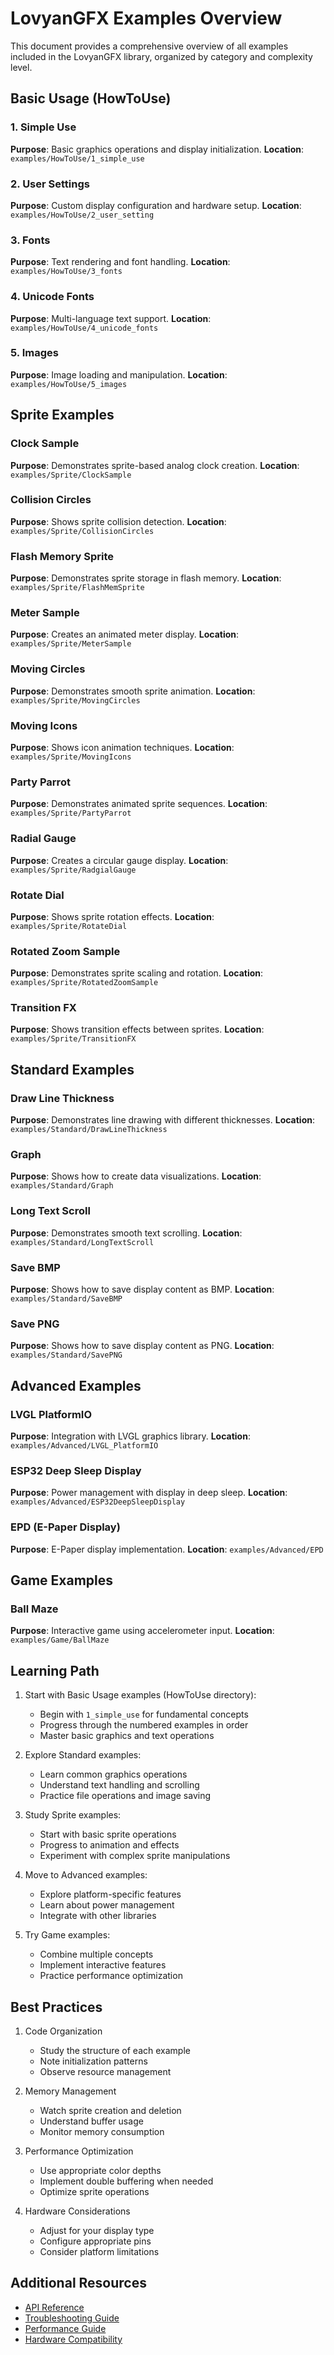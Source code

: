 # LovyanGFX Examples Overview

This document provides a comprehensive overview of all examples included in the LovyanGFX library, organized by category and complexity level.

## Basic Usage (HowToUse)

### 1. Simple Use
**Purpose**: Basic graphics operations and display initialization.
**Location**: `examples/HowToUse/1_simple_use`

### 2. User Settings
**Purpose**: Custom display configuration and hardware setup.
**Location**: `examples/HowToUse/2_user_setting`

### 3. Fonts
**Purpose**: Text rendering and font handling.
**Location**: `examples/HowToUse/3_fonts`

### 4. Unicode Fonts
**Purpose**: Multi-language text support.
**Location**: `examples/HowToUse/4_unicode_fonts`

### 5. Images
**Purpose**: Image loading and manipulation.
**Location**: `examples/HowToUse/5_images`

## Sprite Examples

### Clock Sample
**Purpose**: Demonstrates sprite-based analog clock creation.
**Location**: `examples/Sprite/ClockSample`

### Collision Circles
**Purpose**: Shows sprite collision detection.
**Location**: `examples/Sprite/CollisionCircles`

### Flash Memory Sprite
**Purpose**: Demonstrates sprite storage in flash memory.
**Location**: `examples/Sprite/FlashMemSprite`

### Meter Sample
**Purpose**: Creates an animated meter display.
**Location**: `examples/Sprite/MeterSample`

### Moving Circles
**Purpose**: Demonstrates smooth sprite animation.
**Location**: `examples/Sprite/MovingCircles`

### Moving Icons
**Purpose**: Shows icon animation techniques.
**Location**: `examples/Sprite/MovingIcons`

### Party Parrot
**Purpose**: Demonstrates animated sprite sequences.
**Location**: `examples/Sprite/PartyParrot`

### Radial Gauge
**Purpose**: Creates a circular gauge display.
**Location**: `examples/Sprite/RadgialGauge`

### Rotate Dial
**Purpose**: Shows sprite rotation effects.
**Location**: `examples/Sprite/RotateDial`

### Rotated Zoom Sample
**Purpose**: Demonstrates sprite scaling and rotation.
**Location**: `examples/Sprite/RotatedZoomSample`

### Transition FX
**Purpose**: Shows transition effects between sprites.
**Location**: `examples/Sprite/TransitionFX`

## Standard Examples

### Draw Line Thickness
**Purpose**: Demonstrates line drawing with different thicknesses.
**Location**: `examples/Standard/DrawLineThickness`

### Graph
**Purpose**: Shows how to create data visualizations.
**Location**: `examples/Standard/Graph`

### Long Text Scroll
**Purpose**: Demonstrates smooth text scrolling.
**Location**: `examples/Standard/LongTextScroll`

### Save BMP
**Purpose**: Shows how to save display content as BMP.
**Location**: `examples/Standard/SaveBMP`

### Save PNG
**Purpose**: Shows how to save display content as PNG.
**Location**: `examples/Standard/SavePNG`

## Advanced Examples

### LVGL PlatformIO
**Purpose**: Integration with LVGL graphics library.
**Location**: `examples/Advanced/LVGL_PlatformIO`

### ESP32 Deep Sleep Display
**Purpose**: Power management with display in deep sleep.
**Location**: `examples/Advanced/ESP32DeepSleepDisplay`

### EPD (E-Paper Display)
**Purpose**: E-Paper display implementation.
**Location**: `examples/Advanced/EPD`

## Game Examples

### Ball Maze
**Purpose**: Interactive game using accelerometer input.
**Location**: `examples/Game/BallMaze`

## Learning Path

1. Start with Basic Usage examples (HowToUse directory):
   - Begin with `1_simple_use` for fundamental concepts
   - Progress through the numbered examples in order
   - Master basic graphics and text operations

2. Explore Standard examples:
   - Learn common graphics operations
   - Understand text handling and scrolling
   - Practice file operations and image saving

3. Study Sprite examples:
   - Start with basic sprite operations
   - Progress to animation and effects
   - Experiment with complex sprite manipulations

4. Move to Advanced examples:
   - Explore platform-specific features
   - Learn about power management
   - Integrate with other libraries

5. Try Game examples:
   - Combine multiple concepts
   - Implement interactive features
   - Practice performance optimization

## Best Practices

1. Code Organization
   - Study the structure of each example
   - Note initialization patterns
   - Observe resource management

2. Memory Management
   - Watch sprite creation and deletion
   - Understand buffer usage
   - Monitor memory consumption

3. Performance Optimization
   - Use appropriate color depths
   - Implement double buffering when needed
   - Optimize sprite operations

4. Hardware Considerations
   - Adjust for your display type
   - Configure appropriate pins
   - Consider platform limitations

## Additional Resources

- [API Reference](../api_reference.md)
- [Troubleshooting Guide](../troubleshooting.md)
- [Performance Guide](../performance_guide.md)
- [Hardware Compatibility](../hardware_compatibility.md) 